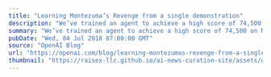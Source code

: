 ```yaml
---
title: "Learning Montezuma’s Revenge from a single demonstration"
description: "We’ve trained an agent to achieve a high score of 74,500 on Montezuma’s Revenge from a single human demonstration, better than any previously published result. Our algorithm is simple: the agent plays a sequence of games starting from carefully chosen states from the demonstration, and learns from them by optimizing the game score using PPO, the same reinforcement learning algorithm that underpins OpenAI Five."
summary: "We’ve trained an agent to achieve a high score of 74,500 on Montezuma’s Revenge from a single human demonstration, better than any previously published result. Our algorithm is simple: the agent plays a sequence of games starting from carefully chosen states from the demonstration, and learns from them by optimizing the game score using PPO, the same reinforcement learning algorithm that underpins OpenAI Five."
pubDate: "Wed, 04 Jul 2018 07:00:00 GMT"
source: "OpenAI Blog"
url: "https://openai.com/blog/learning-montezumas-revenge-from-a-single-demonstration"
thumbnail: "https://raisex-llc.github.io/ai-news-curation-site/assets/openai_logo.png"
---
```


